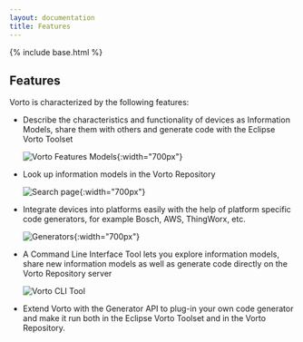 ```yaml
---
layout: documentation
title: Features
---
```


{% include base.html %}

## Features

Vorto is characterized by the following features:

* Describe the characteristics and functionality of devices as Information Models, share them with others and generate code with the Eclipse Vorto Toolset  
  
  ![Vorto Features Models]({{base}}/img/documentation/vorto_features_models.png){:width="700px"}
  
* Look up information models in the Vorto Repository  
  
  ![Search page]({{base}}/img/documentation/vorto_repository_search.png){:width="700px"}
  
* Integrate devices into platforms easily with the help of platform specific code generators, for example Bosch, AWS, ThingWorx, etc.  
  
  ![Generators]({{base}}/img/documentation/vorto_repository_generators.png){:width="700px"}
  
* A Command Line Interface Tool lets you explore information models, share new information models as well as generate code directly on the Vorto Repository server
  
  ![Vorto CLI Tool]({{base}}/img/documentation/vorto_features_cli_tool.png)
  
* Extend Vorto with the Generator API to plug-in your own code generator and make it run both in the Eclipse Vorto Toolset and in the Vorto Repository.
